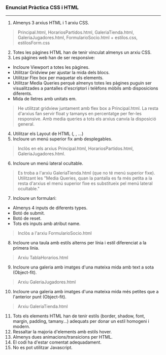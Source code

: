 ### Enunciat Pràctica CSS i HTML
---

1. Almenys 3 arxius HTML i 1 arxiu CSS.
> Principal.html, HorariosPartidos.html, GaleriaTienda.html, GaleriaJugadores.html, FormularioSocio.html + estilos.css, estilosForm.css
2. Totes les pàgines HTML han de tenir vinculat almenys un arxiu CSS.
3. Les pàgines web han de ser responsive:
- Incloure Viewport a totes les pàgines.
- Utilitzar Gridview per ajustar la mida dels blocs.
- Utilitzar Flex box per maquetar els elements.
- Utilitzar Media Queries perquè almenys totes les pàgines puguin ser visualitzades a pantalles d'escriptori i telèfons mòbils amb disposicions diferents.
- Mida de lletres amb unitats em.
> He utilitzat gridview juntament amb flex box a Principal.html. La resta d'arxius fan servir float y tamanys en percentatge per fer-les responsive. Amb media queries a tots els arxius canvía la disposició general.
4. Utilitzar els Layout de HTML (, , ...)
5. Incloure un menú superior fix amb desplegables.
> Inclòs en els arxius Principal.html, HorariosPartidos.html, GaleriaJugadores.html.
6. Incloure un menú lateral ocultable.
> Es troba a l'arxiu GaleriaTienda.html (que no té menú superior fixe). Utilitzant les "Media Queries, quan la pantalla es fa més petita a la resta d'arxius el menú superior fixe es substitueix pel menú lateral ocultable."
7. Incloure un formulari:
- Almenys 4 inputs de diferents types.
- Botó de submit.
- Botó de reset.
- Tots els inputs amb atribut name.
> Inclòs a l'arxiu FormularioSocio.html
8. Incloure una taula amb estils alterns per línia i estil diferenciat a la primera línia.
> Arxiu TablaHorarios.html
9. Incloure una galeria amb imatges d'una mateixa mida amb text a sota (Object-fit).
> Arxiu GaleriaJugadores.html
10. Incloure una galeria amb imatges d'una mateixa mida més petites que a l'anterior punt (Object-fit).
> Arxiu GaleriaTienda.html
11. Tots els elements HTML han de tenir estils (border, shadow, font, margin, padding, tamany...) adequats per donar un estil homogeni i modern.
12. Ressaltar la majoria d'elements amb estils hover.
13. Almenys dues animacions/transicions per HTML.
14. El codi ha d'estar comentat adequadament.
15. No es pot utilitzar Javascript.

